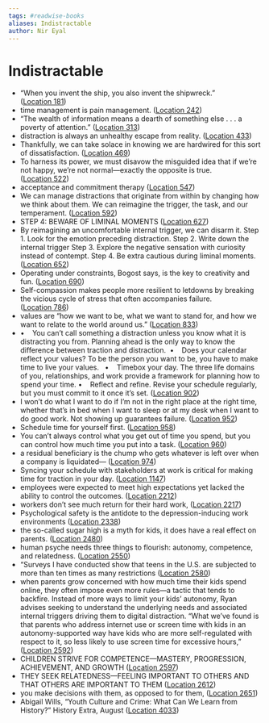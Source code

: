 ```yaml
---
tags: #readwise-books
aliases: Indistractable
author: Nir Eyal
---
```

# Indistractable

- “When you invent the ship, you also invent the shipwreck.” ([Location 181](https://readwise.io/to_kindle?action=open&asin=B07PG2W6DC&location=181))
- time management is pain management. ([Location 242](https://readwise.io/to_kindle?action=open&asin=B07PG2W6DC&location=242))
- “The wealth of information means a dearth of something else . . . a poverty of attention.” ([Location 313](https://readwise.io/to_kindle?action=open&asin=B07PG2W6DC&location=313))
- distraction is always an unhealthy escape from reality. ([Location 433](https://readwise.io/to_kindle?action=open&asin=B07PG2W6DC&location=433))
- Thankfully, we can take solace in knowing we are hardwired for this sort of dissatisfaction. ([Location 469](https://readwise.io/to_kindle?action=open&asin=B07PG2W6DC&location=469))
- To harness its power, we must disavow the misguided idea that if we’re not happy, we’re not normal—exactly the opposite is true. ([Location 522](https://readwise.io/to_kindle?action=open&asin=B07PG2W6DC&location=522))
- acceptance and commitment therapy ([Location 547](https://readwise.io/to_kindle?action=open&asin=B07PG2W6DC&location=547))
- We can manage distractions that originate from within by changing how we think about them. We can reimagine the trigger, the task, and our temperament. ([Location 592](https://readwise.io/to_kindle?action=open&asin=B07PG2W6DC&location=592))
- STEP 4: BEWARE OF LIMINAL MOMENTS ([Location 627](https://readwise.io/to_kindle?action=open&asin=B07PG2W6DC&location=627))
- By reimagining an uncomfortable internal trigger, we can disarm it.
  Step 1. Look for the emotion preceding distraction.
  Step 2. Write down the internal trigger
  Step 3. Explore the negative sensation with curiosity instead of contempt.
  Step 4. Be extra cautious during liminal moments. ([Location 652](https://readwise.io/to_kindle?action=open&asin=B07PG2W6DC&location=652))
- Operating under constraints, Bogost says, is the key to creativity and fun. ([Location 690](https://readwise.io/to_kindle?action=open&asin=B07PG2W6DC&location=690))
- Self-compassion makes people more resilient to letdowns by breaking the vicious cycle of stress that often accompanies failure. ([Location 786](https://readwise.io/to_kindle?action=open&asin=B07PG2W6DC&location=786))
- values are “how we want to be, what we want to stand for, and how we want to relate to the world around us.” ([Location 833](https://readwise.io/to_kindle?action=open&asin=B07PG2W6DC&location=833))
- •    You can’t call something a distraction unless you know what it is distracting you from. Planning ahead is the only way to know the difference between traction and distraction.  •    Does your calendar reflect your values? To be the person you want to be, you have to make time to live your values.  
  •    Timebox your day. The three life domains of you, relationships, and work provide a framework for planning how to spend your time.
  •    Reflect and refine. Revise your schedule regularly, but you must commit to it once it’s set. ([Location 902](https://readwise.io/to_kindle?action=open&asin=B07PG2W6DC&location=902))
- I won’t do what I want to do if I’m not in the right place at the right time, whether that’s in bed when I want to sleep or at my desk when I want to do good work. Not showing up guarantees failure. ([Location 952](https://readwise.io/to_kindle?action=open&asin=B07PG2W6DC&location=952))
- Schedule time for yourself first. ([Location 958](https://readwise.io/to_kindle?action=open&asin=B07PG2W6DC&location=958))
- You can’t always control what you get out of time you spend, but you can control how much time you put into a task. ([Location 960](https://readwise.io/to_kindle?action=open&asin=B07PG2W6DC&location=960))
- a residual beneficiary is the chump who gets whatever is left over when a company is liquidated— ([Location 974](https://readwise.io/to_kindle?action=open&asin=B07PG2W6DC&location=974))
- Syncing your schedule with stakeholders at work is critical for making time for traction in your day. ([Location 1147](https://readwise.io/to_kindle?action=open&asin=B07PG2W6DC&location=1147))
- employees were expected to meet high expectations yet lacked the ability to control the outcomes. ([Location 2212](https://readwise.io/to_kindle?action=open&asin=B07PG2W6DC&location=2212))
- workers don’t see much return for their hard work, ([Location 2217](https://readwise.io/to_kindle?action=open&asin=B07PG2W6DC&location=2217))
- Psychological safety is the antidote to the depression-inducing work environments ([Location 2338](https://readwise.io/to_kindle?action=open&asin=B07PG2W6DC&location=2338))
- the so-called sugar high is a myth for kids, it does have a real effect on parents. ([Location 2480](https://readwise.io/to_kindle?action=open&asin=B07PG2W6DC&location=2480))
- human psyche needs three things to flourish: autonomy, competence, and relatedness. ([Location 2550](https://readwise.io/to_kindle?action=open&asin=B07PG2W6DC&location=2550))
- “Surveys I have conducted show that teens in the U.S. are subjected to more than ten times as many restrictions ([Location 2580](https://readwise.io/to_kindle?action=open&asin=B07PG2W6DC&location=2580))
- when parents grow concerned with how much time their kids spend online, they often impose even more rules—a tactic that tends to backfire. Instead of more ways to limit your kids’ autonomy, Ryan advises seeking to understand the underlying needs and associated internal triggers driving them to digital distraction. “What we’ve found is that parents who address internet use or screen time with kids in an autonomy-supported way have kids who are more self-regulated with respect to it, so less likely to use screen time for excessive hours,” ([Location 2592](https://readwise.io/to_kindle?action=open&asin=B07PG2W6DC&location=2592))
- CHILDREN STRIVE FOR COMPETENCE—MASTERY, PROGRESSION, ACHIEVEMENT, AND GROWTH ([Location 2597](https://readwise.io/to_kindle?action=open&asin=B07PG2W6DC&location=2597))
- THEY SEEK RELATEDNESS—FEELING IMPORTANT TO OTHERS AND THAT OTHERS ARE IMPORTANT TO THEM ([Location 2612](https://readwise.io/to_kindle?action=open&asin=B07PG2W6DC&location=2612))
- you make decisions with them, as opposed to for them, ([Location 2651](https://readwise.io/to_kindle?action=open&asin=B07PG2W6DC&location=2651))
- Abigail Wills, “Youth Culture and Crime: What Can We Learn from History?” History Extra, August ([Location 4033](https://readwise.io/to_kindle?action=open&asin=B07PG2W6DC&location=4033))
